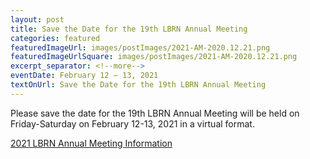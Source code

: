 ```yaml
--- 
layout: post
title: Save the Date for the 19th LBRN Annual Meeting
categories: featured
featuredImageUrl: images/postImages/2021-AM-2020.12.21.png
featuredImageUrlSquare: images/postImages/2021-AM-2020.12.21.png
excerpt_separator: <!--more-->
eventDate: February 12 — 13, 2021
textOnUrl: Save the Date for the 19th LBRN Annual Meeting
--- 
```

<p>Please save the date for the 19th LBRN Annual Meeting will be held on Friday-Saturday on February 12-13, 2021 in a virtual format.</p>
<p>
  <a class="button" href="{{ "/annual-meetings.html" | relative_url }}">2021 LBRN Annual Meeting Information</a></p>